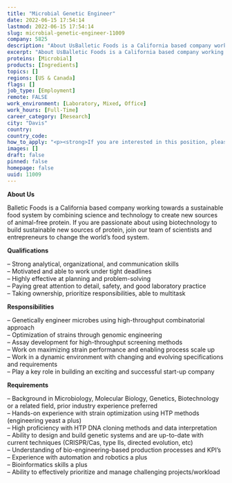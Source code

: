 ```yaml
---
title: "Microbial Genetic Engineer"
date: 2022-06-15 17:54:14
lastmod: 2022-06-15 17:54:14
slug: microbial-genetic-engineer-11009
company: 5825
description: "About UsBalletic Foods is a California based company working towards a sustainable food system by combining science and technology to create new sources of animal-free protein. If you are passionate about using biotechnology to build sustainable new sources of protein, join our team of scientists and entrepreneurs to change the world’s food system.Qualifications"
excerpt: "About UsBalletic Foods is a California based company working towards a sustainable food system by combining science and technology to create new sources of animal-free protein. If you are passionate about using biotechnology to build sustainable new sources of protein, join our team of scientists and entrepreneurs to change the world’s food system.Qualifications"
proteins: [Microbial]
products: [Ingredients]
topics: []
regions: [US & Canada]
flags: []
job_type: [Employment]
remote: FALSE
work_environment: [Laboratory, Mixed, Office]
work_hours: [Full-Time]
career_category: [Research]
city: "Davis"
country: 
country_code: 
how_to_apply: "<p><strong>If you are interested in this position, please contact <a href=\"mailto:careers@balleticfoods.com\">careers@balleticfoods.com</a></strong></p>"
images: []
draft: false
pinned: false
homepage: false
uuid: 11009
---
```

<p><strong>About Us</strong></p>
<p>Balletic Foods is a California based company working towards a sustainable food system by combining science and technology to create new sources of animal-free protein. If you are passionate about using biotechnology to build sustainable new sources of protein, join our team of scientists and entrepreneurs to change the world’s food system.</p>
<p><strong>Qualifications</strong></p>
<p>– Strong analytical, organizational, and communication skills<br />
– Motivated and able to work under tight deadlines<br />
– Highly effective at planning and problem-solving<br />
– Paying great attention to detail, safety, and good laboratory practice<br />
– Taking ownership, prioritize responsibilities, able to multitask</p>
<p><strong>Responsibilities</strong></p>
<p>– Genetically engineer microbes using high-throughput combinatorial approach<br />
– Optimization of strains through genomic engineering<br />
– Assay development for high-throughput screening methods<br />
– Work on maximizing strain performance and enabling process scale up<br />
– Work in a dynamic environment with changing and evolving specifications and requirements<br />
– Play a key role in building an exciting and successful start-up company</p>
<p><strong>Requirements</strong></p>
<p>– Background in Microbiology, Molecular Biology, Genetics, Biotechnology or a related field, prior industry experience preferred<br />
– Hands-on experience with strain optimization using HTP methods (engineering yeast a plus)<br />
– High proficiency with HTP DNA cloning methods and data interpretation<br />
– Ability to design and build genetic systems and are up-to-date with current techniques (CRISPR/Cas, type IIs, directed evolution, etc)<br />
– Understanding of bio-engineering-based production processes and KPI’s<br />
– Experience with automation and robotics a plus<br />
– Bioinformatics skills a plus<br />
– Ability to effectively prioritize and manage challenging projects/workload</p>

